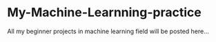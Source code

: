 # My-Machine-Learnning-practice
All my beginner projects in machine learning field will be posted here...
